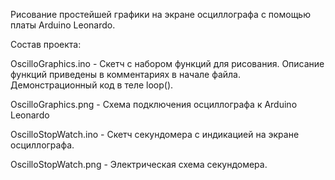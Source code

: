 Рисование простейшей графики на экране осциллографа с помощью платы Arduino Leonardo.

Состав проекта: 

OscilloGraphics.ino - Скетч с набором функций для рисования. Описание функций приведены в комментариях в начале файла. Демонстрационный код в теле loop(). 

OscilloGraphics.png - Схема подключения осциллографа к Arduino Leonardo

OscilloStopWatch.ino - Скетч секундомера с индикацией на экране осциллографа.

OscilloStopWatch.png - Электрическая схема секундомера.
